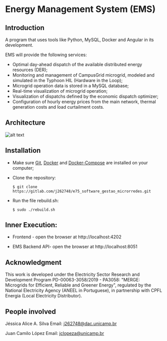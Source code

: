 # Energy Management System (EMS)

## Introduction
A program that uses tools like Python, MySQL, Docker and Angular in its development.

EMS will provide the following services:
* Optimal day-ahead dispatch of the available distributed energy resources (DER);
* Monitoring and management of CampusGrid microgrid, modeled and simulated in the Typhoon HIL (Hardware in the Loop);
* Microgrid operation data is stored in a MySQL database;
* Real-time visualization of microgrid operation;
* Visualization of dispatchs defined by the economic dispatch optimizer;
* Configuration of hourly energy prices from the main network, thermal generation costs and load curtailment costs.
    
## Architecture

![alt text](https://labrei.dsce.fee.unicamp.br:6498/merge/e75_software_gestao_microrredes/-/raw/master/arquitetura.PNG)

## Installation

- Make sure [Git](https://git-scm.com/downloads), [Docker](https://docs.docker.com/get-docker/) and [Docker-Compose](https://docs.docker.com/compose/install/) are installed on your computer;

- Clone the repository:

    `$ git clone https://gitlab.com/j262748/e75_software_gestao_microrredes.git`

- Run the file rebuild.sh:

    `$ sudo ./rebuild.sh`

## Inner Execution:

- Frontend - open the browser at http://localhost:4202

- EMS Backend API- open the browser at http://localhost:8051


## Acknowledgment
This work is developed under the Electricity Sector Research and Development Program PD-00063-3058/2019 - PA3058: "MERGE: Microgrids for Efficient, Reliable and Greener Energy", regulated by the National Electricity Agency (ANEEL in Portuguese), in partnership with CPFL Energia (Local Electricity Distributor).


## People involved
Jéssica Alice A. Silva
Email: j262748@dac.unicamp.br

Juan Camilo López
Email: jclopeza@unicamp.br





